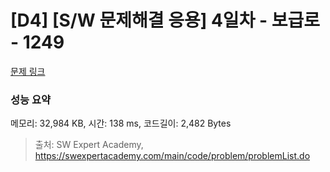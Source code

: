 # [D4] [S/W 문제해결 응용] 4일차 - 보급로 - 1249 

[문제 링크](https://swexpertacademy.com/main/code/problem/problemDetail.do?contestProbId=AV15QRX6APsCFAYD) 

### 성능 요약

메모리: 32,984 KB, 시간: 138 ms, 코드길이: 2,482 Bytes



> 출처: SW Expert Academy, https://swexpertacademy.com/main/code/problem/problemList.do